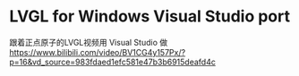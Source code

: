 ﻿# LVGL for Windows Visual Studio port

跟着正点原子的LVGL视频用 Visual Studio 做
https://www.bilibili.com/video/BV1CG4y157Px/?p=16&vd_source=983fdaed1efc581e47b3b6915deafd4c